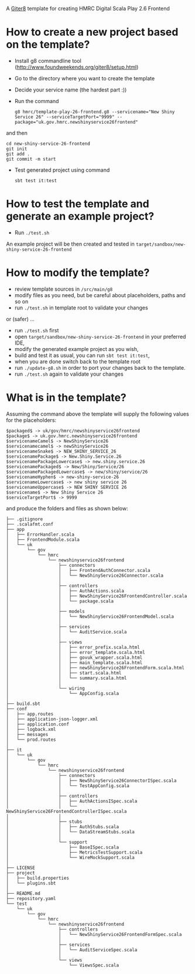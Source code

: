 A [Giter8](http://www.foundweekends.org/giter8/) template for creating HMRC Digital Scala Play 2.6 Frontend

How to create a new project based on the template?
==

* Install g8 commandline tool (http://www.foundweekends.org/giter8/setup.html)
* Go to the directory where you want to create the template
* Decide your service name (the hardest part :))
* Run the command

    `g8 hmrc/template-play-26-frontend.g8 --servicename="New Shiny Service 26" --serviceTargetPort="9999" --package="uk.gov.hmrc.newshinyservice26frontend"`
    
and then
    
    cd new-shiny-service-26-frontend
    git init
	git add .
	git commit -m start
  
* Test generated project using command 

    `sbt test it:test`
    

How to test the template and generate an example project?
==

* Run `./test.sh` 

An example project will be then created and tested in `target/sandbox/new-shiny-service-26-frontend`

How to modify the template?
==

 * review template sources in `/src/main/g8`
 * modify files as you need, but be careful about placeholders, paths and so on
 * run `./test.sh` in template root to validate your changes
 
or (safer) ...

* run `./test.sh` first
* open `target/sandbox/new-shiny-service-26-frontend` in your preferred IDE, 
* modify the generated example project as you wish, 
* build and test it as usual, you can run `sbt test it:test`,
* when you are done switch back to the template root
* run `./update-g8.sh` in order to port your changes back to the template.
* run `./test.sh` again to validate your changes

What is in the template?
==

Assuming the command above 
the template will supply the following values for the placeholders:

    $packaged$ -> uk/gov/hmrc/newshinyservice26frontend
	$package$ -> uk.gov.hmrc.newshinyservice26frontend
	$servicenameCamel$ -> NewShinyService26
	$servicenamecamel$ -> newShinyService26
	$servicenameSnake$ -> NEW_SHINY_SERVICE_26
	$servicenamePackage$ -> New.Shiny.Service.26
	$servicenamePackageLowercase$ -> new.shiny.service.26
	$servicenamePackaged$ -> New/Shiny/Service/26
	$servicenamePackagedLowercase$ -> new/shiny/service/26
	$servicenameHyphen$ -> new-shiny-service-26
	$servicenameLowercase$ -> new shiny service 26
	$servicenameUppercase$ -> NEW SHINY SERVICE 26
	$servicename$ -> New Shiny Service 26
	$serviceTargetPort$ -> 9999

and produce the folders and files as shown below:

    ├── .gitignore
	├── .scalafmt.conf
	├── app
	│   ├── ErrorHandler.scala
	│   ├── FrontendModule.scala
	│   └── uk
	│       └── gov
	│           └── hmrc
	│               └── newshinyservice26frontend
	│                   ├── connectors
	│                   │   ├── FrontendAuthConnector.scala
	│                   │   └── NewShinyService26Connector.scala
	│                   │
	│                   ├── controllers
	│                   │   ├── AuthActions.scala
	│                   │   ├── NewShinyService26FrontendController.scala
	│                   │   └── package.scala
	│                   │
	│                   ├── models
	│                   │   └── NewShinyService26FrontendModel.scala
	│                   │
	│                   ├── services
	│                   │   └── AuditService.scala
	│                   │
	│                   ├── views
	│                   │   ├── error_prefix.scala.html
	│                   │   ├── error_template.scala.html
	│                   │   ├── govuk_wrapper.scala.html
	│                   │   ├── main_template.scala.html
	│                   │   ├── newShinyService26FrontendForm.scala.html
	│                   │   ├── start.scala.html
	│                   │   └── summary.scala.html
	│                   │
	│                   └── wiring
	│                       └── AppConfig.scala
	│
	├── build.sbt
	├── conf
	│   ├── app.routes
	│   ├── application-json-logger.xml
	│   ├── application.conf
	│   ├── logback.xml
	│   ├── messages
	│   └── prod.routes
	│
	├── it
	│   └── uk
	│       └── gov
	│           └── hmrc
	│               └── newshinyservice26frontend
	│                   ├── connectors
	│                   │   ├── NewShinyService26ConnectorISpec.scala
	│                   │   └── TestAppConfig.scala
	│                   │
	│                   ├── controllers
	│                   │   ├── AuthActionsISpec.scala
	│                   │   └── NewShinyService26FrontendControllerISpec.scala
	│                   │
	│                   ├── stubs
	│                   │   ├── AuthStubs.scala
	│                   │   └── DataStreamStubs.scala
	│                   │
	│                   └── support
	│                       ├── BaseISpec.scala
	│                       ├── MetricsTestSupport.scala
	│                       └── WireMockSupport.scala
	│
	├── LICENSE
	├── project
	│   ├── build.properties
	│   └── plugins.sbt
	│
	├── README.md
	├── repository.yaml
	└── test
	    └── uk
	        └── gov
	            └── hmrc
	                └── newshinyservice26frontend
	                    ├── controllers
	                    │   └── NewShinyService26FrontendFormSpec.scala
	                    │
	                    ├── services
	                    │   └── AuditServiceSpec.scala
	                    │
	                    └── views
	                        └── ViewsSpec.scala